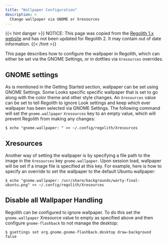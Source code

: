 ```yaml
---
title: "Wallpaper Configuration"
description: >
  Change wallpaper via GNOME or Xresources
---
```


{{< hint danger >}}
NOTICE: This page was copied from the [Regolith 1.x website](https://regolith-linux.org) and has not been updated for Regolith 2.  It may contain out of date information.
{{< /hint >}}

This page describes how to configure the wallpaper in Regolith, which can either be set via the GNOME Settings, or in dotfiles via `Xresources` overrides.

## GNOME settings

As is mentioned in the Getting Started section, wallpaper can be set using GNOME Settings. Some Looks specific specific wallpaper that is set to go along with the color theme and other style changes. An `Xresources` value can be set to tell Regolith to ignore Look settings and keep which ever wallpaper has been selected via GNOME Settings. The following command will set the `gnome.wallpaper` `Xresources` key to an empty value, which will prevent Regolith from making any changes:

```console
$ echo "gnome.wallpaper: " >> ~/.config/regolith/Xresources
```

## Xresources

Another way of setting the wallpaper is by specifying a file path to the image in the `Xresources` key `gnome.wallpaper`. Upon session load, wallpaper will be set if a image file is specified at this key. For example, here is how to specify an override to set the wallpaper to the default Ubuntu wallpaper:

```console
$ echo "gnome.wallpaper: /usr/share/backgrounds/warty-final-ubuntu.png" >> ~/.config/regolith/Xresources
```

## Disable all Wallpaper Handling

Regolith can be configured to ignore wallpaper.  To do this set the `gnome.wallpaper` Xresource value to empty as specified above and then configure `gnome-flashback` to not manage the desktop:

```console
$ gsettings set org.gnome.gnome-flashback.desktop draw-background false
```
